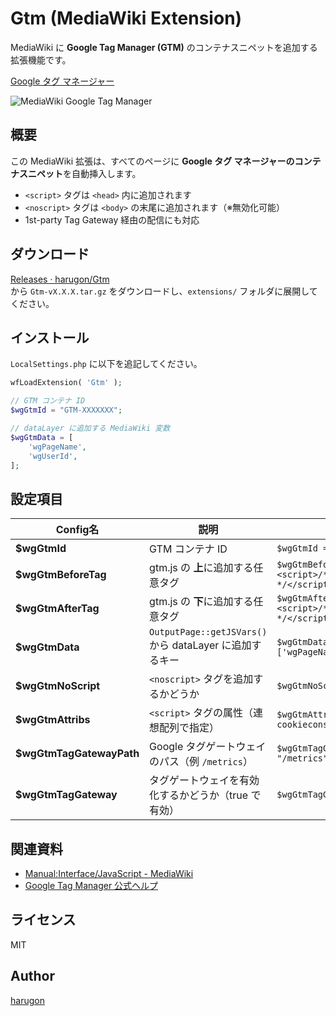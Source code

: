 # Gtm (MediaWiki Extension)

MediaWiki に **Google Tag Manager (GTM)** のコンテナスニペットを追加する拡張機能です。

[Google タグ マネージャー](https://tagmanager.google.com/?hl=ja#/home)

![MediaWiki Google Tag Manager](https://repository-images.githubusercontent.com/304636384/d496c1b9-b259-4b2b-bb3e-318484b52dcb)



## 概要

この MediaWiki 拡張は、すべてのページに **Google タグ マネージャーのコンテナスニペット**を自動挿入します。

- `<script>` タグは `<head>` 内に追加されます  
- `<noscript>` タグは `<body>` の末尾に追加されます（※無効化可能）  
- 1st-party Tag Gateway 経由の配信にも対応  



## ダウンロード

[Releases · harugon/Gtm](https://github.com/harugon/Gtm/releases)  
から `Gtm-vX.X.X.tar.gz` をダウンロードし、`extensions/` フォルダに展開してください。



## インストール

`LocalSettings.php` に以下を追記してください。

```php
wfLoadExtension( 'Gtm' );

// GTM コンテナ ID
$wgGtmId = "GTM-XXXXXXX";

// dataLayer に追加する MediaWiki 変数
$wgGtmData = [
    'wgPageName',
    'wgUserId',
];
````



## 設定項目

| Config名                      | 説明                                             | 例                                                    |
| ---------------------------- | ---------------------------------------------- | ---------------------------------------------------- |
| **\$wgGtmId**                | GTM コンテナ ID                                    | `$wgGtmId = "GTM-XXXXXX";`                           |
| **\$wgGtmBeforeTag**         | gtm.js の **上**に追加する任意タグ                        | `$wgGtmBeforeTag = "<script>/* custom */</script>";` |
| **\$wgGtmAfterTag**          | gtm.js の **下**に追加する任意タグ                        | `$wgGtmAfterTag = "<script>/* custom */</script>";`  |
| **\$wgGtmData**              | `OutputPage::getJSVars()` から dataLayer に追加するキー | `$wgGtmData = ['wgPageName','wgUserId'];`            |
| **\$wgGtmNoScript**          | `<noscript>` タグを追加するかどうか                       | `$wgGtmNoScript = false;`                            |
| **\$wgGtmAttribs**           | `<script>` タグの属性（連想配列で指定）                      | `$wgGtmAttribs = ["data-cookieconsent"=>"ignore"];`  |
| **\$wgGtmTagGatewayPath**    | Google タグゲートウェイのパス（例 `/metrics`）               | `$wgGtmTagGatewayPath = "/metrics";`                 |
| **\$wgGtmTagGateway** | タグゲートウェイを有効化するかどうか（true で有効）                   | `$wgGtmTagGateway = true;`                    |



## 関連資料

* [Manual\:Interface/JavaScript - MediaWiki](https://www.mediawiki.org/wiki/Manual:Interface/JavaScript/ja#All_pages_%28user/page-specific%29)
* [Google Tag Manager 公式ヘルプ](https://support.google.com/tagmanager/)



## ライセンス

MIT



## Author

[harugon](https://github.com/harugon)

